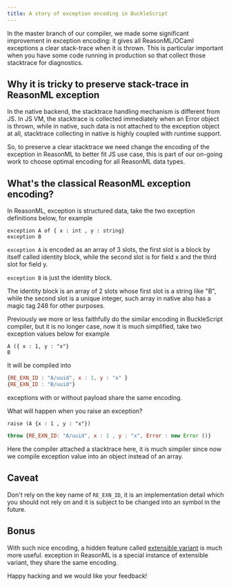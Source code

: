 ```yaml
---
title: A story of exception encoding in BuckleScript
---
```


In the master branch of our compiler, we made some significant improvement in exception encoding: it gives all ReasonML/OCaml exceptions a clear stack-trace when it is thrown. This is particular important when you have some code running in production so that collect those stacktrace for diagnostics.

## Why it is tricky to preserve stack-trace in ReasonML exception

In the native backend, the stacktrace handling mechanism is different from JS. In JS VM, the stacktrace is collected immediately when an Error object is thrown, while in native, such data is not attached to the exception object at all, stacktrace collecting in native is highly coupled with runtime support. 

So, to preserve a clear stacktrace we need change the encoding of the exception in ReasonML to better fit JS use case, this is part of our on-going work to choose optimal encoding for all ReasonML data types.

## What's the classical ReasonML exception encoding?

In ReasonML, exception is structured data, take the two exception definitions below, for example

```reasonml
exception A of { x : int , y : string}
exception B
```

`exception A` is encoded as an array of 3 slots, the first slot is a block by itself called identity block, while the second slot is for field x and the third slot for field y.

`exception B` is just the identity block.

The identity block is an array of 2 slots whose first slot is a string like "B", while the second slot is a unique integer, such array in native also has a magic tag 248 for other purposes.

Previously we more or less faithfully do the similar encoding in BuckleScript compiler, but it is no longer case,  now it is much simplified, take two exception values below for example

```reasonml
A ({ x : 1, y : "x"}
B
```

It will be compiled into

```js
{RE_EXN_ID : "A/uuid", x : 1, y : "x" }
{RE_EXN_ID : "B/uuid"}
```
exceptions with or without payload share the same encoding.

What will happen when you raise an exception?

```reasonml
raise (A {x : 1 , y : "x"})
````


```js
throw {RE_EXN_ID: "A/uuid", x : 1 , y : "x", Error : new Error ()}
```

Here the compiler attached a stacktrace here, it is much simpiler since now we compile exception value into an object instead of an array.


## Caveat

Don't rely on the key name of `RE_EXN_ID`, it is an implementation detail which you should not rely on and it is subject to be changed into an symbol in the future.

## Bonus

With such nice encoding, a hidden feature called [extensible variant](https://caml.inria.fr/pub/docs/manual-ocaml/extensiblevariants.html) is much more useful. exception in ReasonML is a special instance of extensible variant, they share the same encoding.

Happy hacking and we would like your feedback!
